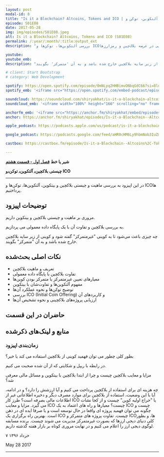 ```yaml
---
layout: post
modal-id: 8
title: "Is it a Blockchain? Altcoins, Tokens and ICO | آلتکوین، توکن و ICO (S01E08)"
episode: S01E08
date: 2017-05-28
img: img/episodes/S01E08.jpeg
alt: Is it a Blockchain? Altcoins, Tokens and ICO (S01E08)
permalink: /:year/:month/:title:output_ext
description: "بررسی آلتکوین‌ها، توکن‌ها و ICOها - تفاوت بلاک‌چین و پروژه‌های معادل، بررسی مدل‌های مختلف تامین مالی در عرصه بلاک‌چین و رمزارزها."

youtube: 
youtube_emb:
description: "مروری بر ماهیت و چیستی بلاکچین و بیتکوین داریم. چه چیزی باعث می شود تا به کوینی 'غیرمتمرک' گفته شود و کوینی از زیر سایه بلاکچین خارج شده باشد و به آن 'متمرکز' بگویند."

# client: Start Bootstrap
# category: Web Development

spotify: https://open.spotify.com/episode/0mNLyq2HHBimvONbqGdC66?si=8luxE8etT2umbA-sanwBrg
spotify_emb: '<iframe src="https://open.spotify.com/embed-podcast/episode/0mNLyq2HHBimvONbqGdC66" width="100%" height="232" frameborder="0" allowtransparency="true" allow="encrypted-media"></iframe>'

soundcloud: https://soundcloud.com/shiryakhat/is-it-a-blockchain-altcoins-tokens-and-icoepisode-0008
soundcloud_emb: '<iframe width="100%" height="166" scrolling="no" frameborder="no" allow="autoplay" src="https://w.soundcloud.com/player/?url=https%3A//api.soundcloud.com/tracks/326062294&color=%23ff5500&auto_play=false&hide_related=true&show_comments=true&show_user=true&show_reposts=false&show_teaser=true"></iframe><div style="font-size: 10px; color: #cccccc;line-break: anywhere;word-break: normal;overflow: hidden;white-space: nowrap;text-overflow: ellipsis; font-family: Interstate,Lucida Grande,Lucida Sans Unicode,Lucida Sans,Garuda,Verdana,Tahoma,sans-serif;font-weight: 100;"><a href="https://soundcloud.com/shiryakhat" title="Shir | Khat" target="_blank" style="color: #cccccc; text-decoration: none;">Shir | Khat</a> · <a href="https://soundcloud.com/shiryakhat/is-it-a-blockchain-altcoins-tokens-and-icoepisode-0008" title="Is it a Blockchain? Altcoins, Tokens and ICO(S01E08)" target="_blank" style="color: #cccccc; text-decoration: none;">Is it a Blockchain? Altcoins, Tokens and ICO(S01E08)</a></div>'

anchorfm_emb: '<iframe src="https://anchor.fm/shiryakhat/embed/episodes/Is-it-a-Blockchain--Altcoins--Tokens-and-ICOS01E08-e9idg7" width="100%" frameborder="0" scrolling="no"></iframe>'
anchor: https://anchor.fm/shiryakhat/episodes/Is-it-a-Blockchain--Altcoins--Tokens-and-ICOS01E08-e9idg7

apple_podcast: https://podcasts.apple.com/us/podcast/is-it-a-blockchain-altcoins-tokens-and-ico-s01e08/id1221206951?i=1000386157174

google_podcast: https://podcasts.google.com/feed/aHR0cHM6Ly9hbmNob3IuZm0vcy8xMWFhODUzYy9wb2RjYXN0L3Jzcw/episode/dGFnOnNvdW5kY2xvdWQsMjAxMDp0cmFja3MvMzI2MDYyMjk0?ved=0CB0QzsICahcKEwiw46XZ-NXpAhUAAAAAHQAAAAAQAQ

castbox: https://castbox.fm/episode/Is-it-a-Blockchain--Altcoins%2C-Tokens-and-ICO(S01E08)-id2539522-id216823182?utm_source=website&utm_medium=dlink&utm_campaign=web_share&utm_content=Is%20it%20a%20Blockchain%3F%20Altcoins%2C%20Tokens%20and%20ICO(S01E08)-CastBox_FM

---
```


**شیر یا خط**
**[فصل اول - قسمت هشتم](https://shiryakhat.net/2017/05/blockchain-altcoins-tokens-ico.html)**

**چیستی بلاکچین٫ آلتکوین٫ توکن٫و ICO**

-------------------------------------------------------

در این اپیزود به بررسی ماهیت و چیستی بلاکچین و بیتکوین، آلتکوین‌ها، توکن‌ها و ICOها پرداختیم.

## توضیحات اپیزود

مروری بر ماهیت و چیستی بلاکچین و بیتکوین داریم.

به بررسی بلاکچین و تفاوت آن با یک پایگاه داده معمولی می پردازیم.

چه چیزی باعث می‌شود تا به کوینی "غیرمتمرکز" گفته شود و کوینی از زیر سایه بلاکچین خارج شده باشد و به آن "متمرکز" بگویند.

## نکات اصلی بحث‌شده

* تعریف و ماهیت بلاکچین
* تفاوت بلاکچین با پایگاه داده معمولی
* معیارهای تعیین غیرمتمرکز یا متمرکز بودن کوین‌ها
* مفهوم آلتکوین‌ها و تفاوت‌شان با بیتکوین
* توضیح توکن‌ها و نحوه عملکرد آن‌ها
* بررسی ICO (Initial Coin Offering) و کاربردهای آن
* ارزیابی پروژه‌های بلاکچینی و نحوه تشخیص آن‌ها

## حاضران در این قسمت
<!-- TODO: Add participant information and links -->

## منابع و لینک‌های ذکرشده
<!-- TODO: Add resources and links mentioned in the episode -->

### زمان‌بندی اپیزود
<!-- TODO: Add episode timeline -->

بطور کلی چطور می توان فهمید کوینی از بلاکچین استفاده می کند یا خیر؟

در رابطه با ریپل و شکایتی که از آن شده صحبت می کنیم.

مزایا و معایب بلاکچین چیست و چرا از ابتدا بلاکچین با بیتکوین و مسائل مالی معرفی شد؟

چه هزینه ای برای استفاده از بلاکچین پرداخت می کنیم و آیا ارزشش را دارد؟ و در ادامه، آیا با این وضعیت، استفاده از بلاکچین برای موارد مصرف دیگر و دخیره اطلاعاتی غیر از اطلاعات مالی بصرفه است؟
طرز کار ICO یا "حراج اولیه کوین" چیست و از کجا نشات می گیرد.
مزایا و معایب ICO چیست؟
معیارها و راه های اعتماد به یک ICO چیست و چگونه می توان فهمید پروژه ای واقعا در حال توسعه است و یا صرفا ایده ای در ذهن است.
بهترین راه برگزاری یک ICO چیست.
تفاوت پروژه های متمرکز و ICOها، و بطور کلی دنیای دیجی ارزها که بصورت غیرمتمرکز مدیریت می شوند چیست.
برنده مسابقه لوگوی دیجی ارز را اعلام می کنیم و در نهایت مروری کوتاه بر بازار هفته گذشته داریم.


۷ خرداد ۱۳۹۶

May 28 2017

----------------------------------------------------------------------------------------------------------

